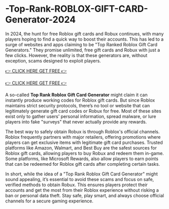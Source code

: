 # -Top-Rank-ROBLOX-GIFT-CARD-Generator-2024

In 2024, the hunt for free Roblox gift cards and Robux continues, with many players hoping to find a quick way to boost their accounts. This has led to a surge of websites and apps claiming to be "Top Ranked Roblox Gift Card Generators." They promise unlimited, free gift cards and Robux with just a few clicks. However, the reality is that these generators are, without exception, scams designed to exploit players.

[👉 CLICK HERE GET FREE 👉](https://appbitly.com/roboux)

[👉 CLICK HERE GET FREE 👉](https://appbitly.com/roboux)

A so-called **Top Rank Roblox Gift Card Generator** might claim it can instantly produce working codes for Roblox gift cards. But since Roblox maintains strict security protocols, there’s no tool or website that can legitimately generate gift card codes or Robux for free. Most of these sites exist only to gather users' personal information, spread malware, or lure players into fake "surveys" that never actually provide any rewards.

The best way to safely obtain Robux is through Roblox's official channels. Roblox frequently partners with major retailers, offering promotions where players can get exclusive items with legitimate gift card purchases. Trusted platforms like Amazon, Walmart, and Best Buy are the safest sources for Roblox gift cards, allowing players to buy Robux and redeem them in-game. Some platforms, like Microsoft Rewards, also allow players to earn points that can be redeemed for Roblox gift cards after completing certain tasks.

In short, while the idea of a "Top Rank Roblox Gift Card Generator" might sound appealing, it’s essential to avoid these scams and focus on safe, verified methods to obtain Robux. This ensures players protect their accounts and get the most from their Roblox experience without risking a ban or personal data theft. Stay safe, play smart, and always choose official channels for a secure gaming experience.
